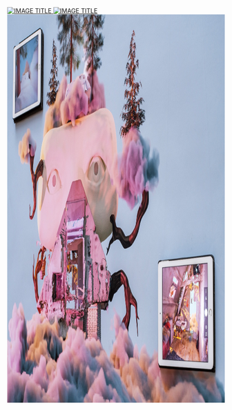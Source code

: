 <div class="grid-2">
    <a class="project type-1" href="projects/station-liminal.md" data-title="Station Liminal">
        <img src="images/station-liminal-edit/station-liminal-showcase.png" width="1920" height="900" alt="IMAGE TITLE" />
    </a>
    <a class="project type-2" href="projects/atomica.md" data-title="ATOMICA">
        <img src="images/MicrosoftTeams-image.png" width="1920" height="900" alt="IMAGE TITLE" />
    </a>
    <a class="project type-3" href="projects/roots.md" data-title="My House with Cosmic Roots">
        <img src="images/roots/expo1.jpeg" width="1920" height="900" alt="IMAGE TITLE" />
    </a>
</div>